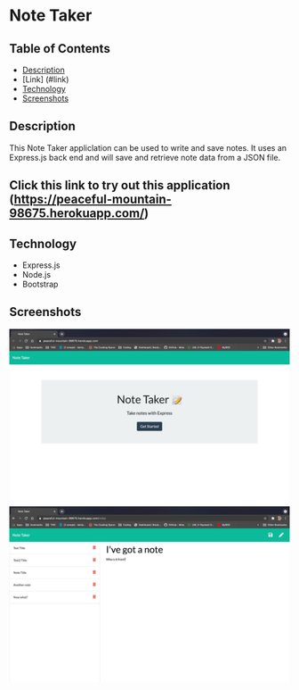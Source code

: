 # Note Taker

## Table of Contents
* [Description](#description)
* [Link] (#link)
* [Technology](#technology)
* [Screenshots](#screenshots)

## Description
This Note Taker appliclation can be used to write and save notes. It uses an Express.js back end and will save and retrieve note data from a JSON file.


## Click this link to try out this application (https://peaceful-mountain-98675.herokuapp.com/)

## Technology
* Express.js
* Node.js
* Bootstrap

## Screenshots
![note-taker-1](public/assets/images/note-taker-1.png)
![note-taker-2](public/assets/images/note-taker-2.png)


